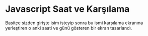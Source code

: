 # Javascript Saat ve Karşılama   

Basitçe sizden girişte isim isteyip sonra bu ismi karşılama ekranına yerleştiren o anki saati ve günü gösteren bir ekran tasarlandı.
